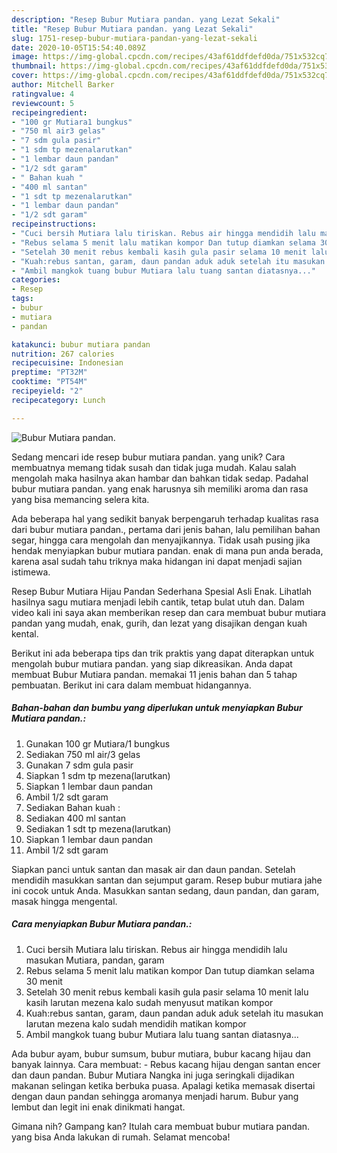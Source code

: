 ```yaml
---
description: "Resep Bubur Mutiara pandan. yang Lezat Sekali"
title: "Resep Bubur Mutiara pandan. yang Lezat Sekali"
slug: 1751-resep-bubur-mutiara-pandan-yang-lezat-sekali
date: 2020-10-05T15:54:40.089Z
image: https://img-global.cpcdn.com/recipes/43af61ddfdefd0da/751x532cq70/bubur-mutiara-pandan-foto-resep-utama.jpg
thumbnail: https://img-global.cpcdn.com/recipes/43af61ddfdefd0da/751x532cq70/bubur-mutiara-pandan-foto-resep-utama.jpg
cover: https://img-global.cpcdn.com/recipes/43af61ddfdefd0da/751x532cq70/bubur-mutiara-pandan-foto-resep-utama.jpg
author: Mitchell Barker
ratingvalue: 4
reviewcount: 5
recipeingredient:
- "100 gr Mutiara1 bungkus"
- "750 ml air3 gelas"
- "7 sdm gula pasir"
- "1 sdm tp mezenalarutkan"
- "1 lembar daun pandan"
- "1/2 sdt garam"
- " Bahan kuah "
- "400 ml santan"
- "1 sdt tp mezenalarutkan"
- "1 lembar daun pandan"
- "1/2 sdt garam"
recipeinstructions:
- "Cuci bersih Mutiara lalu tiriskan. Rebus air hingga mendidih lalu masukan Mutiara, pandan, garam"
- "Rebus selama 5 menit lalu matikan kompor Dan tutup diamkan selama 30 menit"
- "Setelah 30 menit rebus kembali kasih gula pasir selama 10 menit lalu kasih larutan mezena kalo sudah menyusut matikan kompor"
- "Kuah:rebus santan, garam, daun pandan aduk aduk setelah itu masukan larutan mezena kalo sudah mendidih matikan kompor"
- "Ambil mangkok tuang bubur Mutiara lalu tuang santan diatasnya..."
categories:
- Resep
tags:
- bubur
- mutiara
- pandan

katakunci: bubur mutiara pandan 
nutrition: 267 calories
recipecuisine: Indonesian
preptime: "PT32M"
cooktime: "PT54M"
recipeyield: "2"
recipecategory: Lunch

---
```



![Bubur Mutiara pandan.](https://img-global.cpcdn.com/recipes/43af61ddfdefd0da/751x532cq70/bubur-mutiara-pandan-foto-resep-utama.jpg)

Sedang mencari ide resep bubur mutiara pandan. yang unik? Cara membuatnya memang tidak susah dan tidak juga mudah. Kalau salah mengolah maka hasilnya akan hambar dan bahkan tidak sedap. Padahal bubur mutiara pandan. yang enak harusnya sih memiliki aroma dan rasa yang bisa memancing selera kita.

Ada beberapa hal yang sedikit banyak berpengaruh terhadap kualitas rasa dari bubur mutiara pandan., pertama dari jenis bahan, lalu pemilihan bahan segar, hingga cara mengolah dan menyajikannya. Tidak usah pusing jika hendak menyiapkan bubur mutiara pandan. enak di mana pun anda berada, karena asal sudah tahu triknya maka hidangan ini dapat menjadi sajian istimewa.

Resep Bubur Mutiara Hijau Pandan Sederhana Spesial Asli Enak. Lihatlah hasilnya sagu mutiara menjadi lebih cantik, tetap bulat utuh dan. Dalam video kali ini saya akan memberikan resep dan cara membuat bubur mutiara pandan yang mudah, enak, gurih, dan lezat yang disajikan dengan kuah kental.


Berikut ini ada beberapa tips dan trik praktis yang dapat diterapkan untuk mengolah bubur mutiara pandan. yang siap dikreasikan. Anda dapat membuat Bubur Mutiara pandan. memakai 11 jenis bahan dan 5 tahap pembuatan. Berikut ini cara dalam membuat hidangannya.

<!--inarticleads1-->

##### Bahan-bahan dan bumbu yang diperlukan untuk menyiapkan Bubur Mutiara pandan.:

1. Gunakan 100 gr Mutiara/1 bungkus
1. Sediakan 750 ml air/3 gelas
1. Gunakan 7 sdm gula pasir
1. Siapkan 1 sdm tp mezena(larutkan)
1. Siapkan 1 lembar daun pandan
1. Ambil 1/2 sdt garam
1. Sediakan  Bahan kuah :
1. Sediakan 400 ml santan
1. Sediakan 1 sdt tp mezena(larutkan)
1. Siapkan 1 lembar daun pandan
1. Ambil 1/2 sdt garam


Siapkan panci untuk santan dan masak air dan daun pandan. Setelah mendidih masukkan santan dan sejumput garam. Resep bubur mutiara jahe ini cocok untuk Anda. Masukkan santan sedang, daun pandan, dan garam, masak hingga mengental. 

<!--inarticleads2-->

##### Cara menyiapkan Bubur Mutiara pandan.:

1. Cuci bersih Mutiara lalu tiriskan. Rebus air hingga mendidih lalu masukan Mutiara, pandan, garam
1. Rebus selama 5 menit lalu matikan kompor Dan tutup diamkan selama 30 menit
1. Setelah 30 menit rebus kembali kasih gula pasir selama 10 menit lalu kasih larutan mezena kalo sudah menyusut matikan kompor
1. Kuah:rebus santan, garam, daun pandan aduk aduk setelah itu masukan larutan mezena kalo sudah mendidih matikan kompor
1. Ambil mangkok tuang bubur Mutiara lalu tuang santan diatasnya...


Ada bubur ayam, bubur sumsum, bubur mutiara, bubur kacang hijau dan banyak lainnya. Cara membuat: - Rebus kacang hijau dengan santan encer dan daun pandan. Bubur Mutiara Nangka ini juga seringkali dijadikan makanan selingan ketika berbuka puasa. Apalagi ketika memasak disertai dengan daun pandan sehingga aromanya menjadi harum. Bubur yang lembut dan legit ini enak dinikmati hangat. 

Gimana nih? Gampang kan? Itulah cara membuat bubur mutiara pandan. yang bisa Anda lakukan di rumah. Selamat mencoba!
